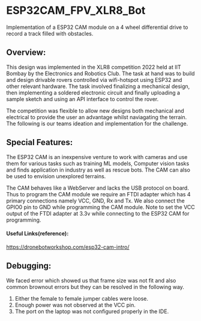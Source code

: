 # ESP32CAM_FPV_XLR8_Bot
Implementation of a ESP32 CAM module on a 4 wheel differential drive to record a track filled with obstacles.

## Overview:   
  This design was implemented in the XLR8 competition 2022 held at IIT Bombay by the Electronics and Robotics Club. The task at hand was to build and design drivable rovers controlled via wifi-hotspot using ESP32 and other relevant hardware. The task involved finalizing a mechanical design, then implementing a soldered electronic circuit and finally uploading a sample sketch and using an API interface to control the rover.
   
   The competition was flexible to allow new designs both mechanical and electrical to provide the user an advantage whilst naviagating the terrain. The following is our teams ideation and implementation for the challenge.
      
## Special Features:
      
      
   The ESP32 CAM is an inexpensive venture to work with cameras and use them for various tasks such as training ML models, Computer vision tasks and finds application in industry as well as rescue bots. The CAM can also be used to envision unexplored terrains.
  
   The CAM behaves like a WebServer and lacks the USB protocol on board. Thus to program the CAM module we require an FTDI adapter which has 4 primary connections namely VCC, GND, Rx and Tx. We also connect the GPIO0 pin to GND while programming the CAM module. Note to set the VCC output of the FTDI adapter at 3.3v while connecting to the ESP32 CAM for programming.
      
 #### Useful Links(reference):
 https://dronebotworkshop.com/esp32-cam-intro/
 
## Debugging:
   We faced error which showed us that frame size was not fit and also common brownout errors but they can be resolved in the following way.
1. Either the female to female jumper cables were loose.
2. Enough power was not observed at the VCC pin.
3. The port on the laptop was not configured properly in the IDE.
